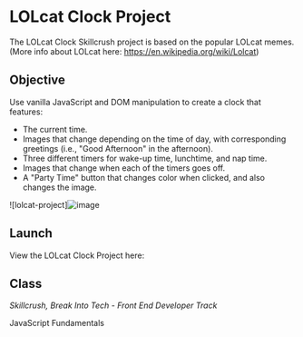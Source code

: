 # LOLcat Clock Project

The LOLcat Clock Skillcrush project is based on the popular LOLcat memes. (More info about LOLcat here: https://en.wikipedia.org/wiki/Lolcat)

## Objective

Use vanilla JavaScript and DOM manipulation to create a clock that features:

* The current time.
* Images that change depending on the time of day, with corresponding greetings (i.e., "Good Afternoon" in the afternoon).
* Three different timers for wake-up time, lunchtime, and nap time.
* Images that change when each of the timers goes off.
* A "Party Time" button that changes color when clicked, and also changes the image.

![lolcat-project]![image](https://www.google.com/url?sa=i&url=https%3A%2F%2Funsplash.com%2Fs%2Fphotos%2Ffunny-cat&psig=AOvVaw0A3zJLU7GsngtqoDgPSxI3&ust=1707461540383000&source=images&cd=vfe&opi=89978449&ved=2ahUKEwjc0vaFlJuEAxWHq_0HHSd2CsMQjRx6BAgAEBc)

## Launch

View the LOLcat Clock Project here:

## Class
*Skillcrush, Break Into Tech - Front End Developer Track*

JavaScript Fundamentals

